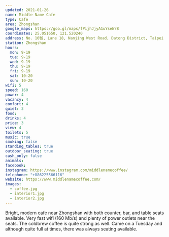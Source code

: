 ```yaml
---
updated: 2021-01-26
name: Middle Name Cafe
type: Cafe
area: Zhongshan
google_maps: https://goo.gl/maps/fPijhJjyA1uYseWr8
coordinates: 25.051650, 121.520240
address: No. 10號, Lane 18, Nanjing West Road, Datong District, Taipei City, 103
station: Zhongshan
hours:
  mon: 9-19
  tue: 9-19
  wed: 9-19
  thu: 9-19
  fri: 9-19
  sat: 10-20
  sun: 10-20
wifi: 5
speed: 160
power: 4
vacancy: 4
comfort: 4
quiet: 3
food: 
drinks: 4
price: 3
view: 4
toilets: 5
music: true
smoking: false
standing_tables: true
outdoor_seating: true
cash_only: false
animals: 
facebook: 
instagram: https://www.instagram.com/middlenamecoffee/
telephone: "+886225566116"
website: https://www.middlenamecoffee.com/
images:
  - coffee.jpg
  - interior1.jpg
  - interior2.jpg
---
```


Bright, modern cafe near Zhongshan with both counter, bar, and table seats available. Very fast wifi (160 Mb/s) and plenty of power outlets near the seats. The coldbrew coffee is quite strong as well. Came on a Tuesday and although quite full at times, there was always seating available. 